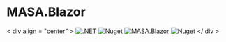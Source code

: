 # MASA.Blazor


< div  align = "center" >
[![.NET](https://github.com/BlazorComponent/MASA.Blazor/actions/workflows/main.yml/badge.svg)](https://github.com/BlazorComponent/MASA.Blazor/actions/workflows/main.yml)
![Nuget](https://img.shields.io/nuget/dt/BlazorComponent)
[![MASA.Blazor](https://img.shields.io/badge/License-MIT-blue?style=flat-square)](https://github.com/BlazorComponent/MASA.Blazor/blob/develop/LICENSE)
![Nuget](https://img.shields.io/nuget/v/BlazorComponent)
</ div >
